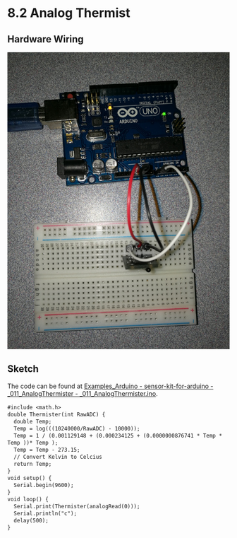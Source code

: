 # 8.2 Analog Thermist

## Hardware Wiring
![Image](../../Examples/sensor-kit-for-arduino/011_analogthermist.jpg)

## Sketch
The code can be found at [Examples_Arduino - sensor-kit-for-arduino - _011_AnalogThermister - _011_AnalogThermister.ino](https://github.com/LongerVisionRobot/Examples_Arduino/blob/master/sensor-kit-for-arduino/_011_AnalogThermister/_011_AnalogThermister.ino).
```
#include <math.h>
double Thermister(int RawADC) {
  double Temp;
  Temp = log(((10240000/RawADC) - 10000));
  Temp = 1 / (0.001129148 + (0.000234125 + (0.0000000876741 * Temp * Temp ))* Temp );
  Temp = Temp - 273.15;
  // Convert Kelvin to Celcius
  return Temp;
}
void setup() {
  Serial.begin(9600);
}
void loop() {
  Serial.print(Thermister(analogRead(0)));
  Serial.println("c");
  delay(500);
}
```